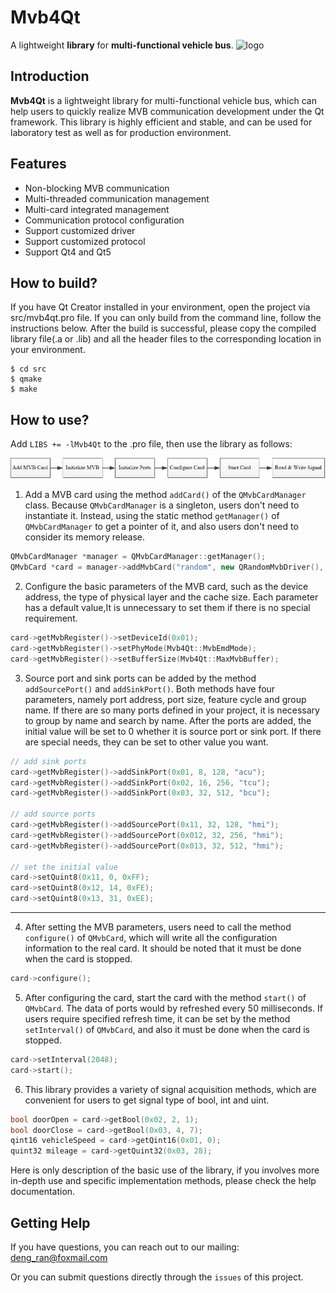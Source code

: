 # Mvb4Qt
A lightweight **library** for **multi-functional vehicle bus**.
![logo](./logo.png)
## Introduction
**Mvb4Qt** is a lightweight library for multi-functional vehicle bus, which can help users to quickly realize MVB communication development under the Qt framework. This library is highly efficient and stable, and can be used for laboratory test as well as for production environment.
## Features
* Non-blocking MVB communication
* Multi-threaded communication management
* Multi-card integrated management
* Communication protocol configuration
* Support customized driver
* Support customized protocol
* Support Qt4 and Qt5
## How to build?
If you have Qt Creator installed in your environment, open the project via src/mvb4qt.pro file. If you can only build from the command line, follow the instructions below. After the build is successful, please copy the compiled library file(.a or .lib) and all the header files to the corresponding location in your environment.
```console
$ cd src
$ qmake
$ make
```
## How to use?
Add `LIBS += -lMvb4Qt` to the .pro file, then use the library as follows:

![flow](./docs/flow.png)
1. Add a MVB card using the method `addCard()` of the `QMvbCardManager` class. Because `QMvbCardManager` is a singleton, users don't need to instantiate it. Instead, using the static method `getManager()` of `QMvbCardManager` to get a pointer of it, and also users don't need to consider its memory release.
```c++
QMvbCardManager *manager = QMvbCardManager::getManager();
QMvbCard *card = manager->addMvbCard("random", new QRandomMvbDriver(), new QLittleEndianProtocol());
```
2. Configure the basic parameters of the MVB card, such as the device address, the type of physical layer and the cache size. Each parameter has a default value,It is unnecessary to set them if there is no special requirement.
```c++
card->getMvbRegister()->setDeviceId(0x01);
card->getMvbRegister()->setPhyMode(Mvb4Qt::MvbEmdMode);
card->getMvbRegister()->setBufferSize(Mvb4Qt::MaxMvbBuffer);
```
3. Source port and sink ports can be added by the method `addSourcePort()` and `addSinkPort()`. Both methods have four parameters, namely port address, port size, feature cycle and group name. If there are so many ports defined in your project, it is necessary to group by name and search by name. After the ports are added, the initial value will be set to 0 whether it is source port or sink port. If there are special needs, they can be set to other value you want.
```c++
// add sink ports
card->getMvbRegister()->addSinkPort(0x01, 8, 128, "acu");
card->getMvbRegister()->addSinkPort(0x02, 16, 256, "tcu");
card->getMvbRegister()->addSinkPort(0x03, 32, 512, "bcu");

// add source ports
card->getMvbRegister()->addSourcePort(0x11, 32, 128, "hmi");
card->getMvbRegister()->addSourcePort(0x012, 32, 256, "hmi");
card->getMvbRegister()->addSourcePort(0x013, 32, 512, "hmi");

// set the initial value
card->setQuint8(0x11, 0, 0xFF);
card->setQuint8(0x12, 14, 0xFE);
card->setQuint8(0x13, 31, 0xEE);
```
---
4. After setting the MVB parameters, users need to call the method `configure()` of `QMvbCard`, which will write all the configuration information to the real card. It should be noted that it must be done when the card is stopped.
```c++
card->configure();
```
5. After configuring the card, start the card with the method `start()` of `QMvbCard`. The data of ports would by refreshed every 50 milliseconds. If users require specified refresh time, it can be set by the method `setInterval()` of `QMvbCard`, and also it must be done when the card is stopped.
```c++
card->setInterval(2048);
card->start();
```
6. This library provides a variety of signal acquisition methods, which are convenient for users to get signal type of bool, int and uint.
```c++
bool doorOpen = card->getBool(0x02, 2, 1);
bool doorClose = card->getBool(0x03, 4, 7);
qint16 vehicleSpeed = card->getQint16(0x01, 0);
quint32 mileage = card->getQuint32(0x03, 28);
```
Here is only description of the basic use of the library, if you involves more in-depth use and specific implementation methods, please check the help documentation.
## Getting Help
If you have questions, you can reach out to our mailing: deng_ran@foxmail.com

Or you can submit questions directly through the `issues` of this project.
